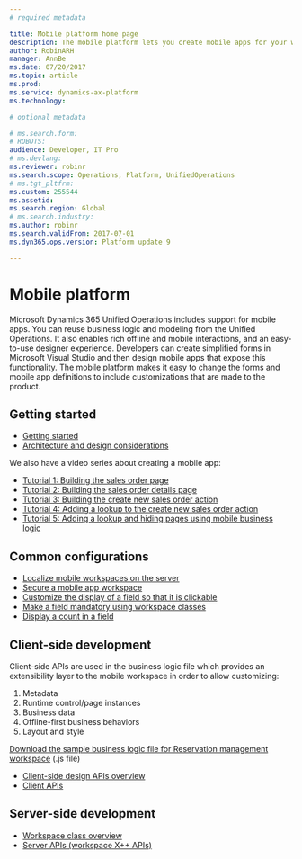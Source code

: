 ```yaml
---
# required metadata

title: Mobile platform home page
description: The mobile platform lets you create mobile apps for your workspaces.
author: RobinARH
manager: AnnBe
ms.date: 07/20/2017
ms.topic: article
ms.prod: 
ms.service: dynamics-ax-platform
ms.technology: 

# optional metadata

# ms.search.form: 
# ROBOTS: 
audience: Developer, IT Pro
# ms.devlang: 
ms.reviewer: robinr
ms.search.scope: Operations, Platform, UnifiedOperations
# ms.tgt_pltfrm: 
ms.custom: 255544
ms.assetid: 
ms.search.region: Global
# ms.search.industry: 
ms.author: robinr
ms.search.validFrom: 2017-07-01
ms.dyn365.ops.version: Platform update 9

---
```


# Mobile platform

Microsoft Dynamics 365 Unified Operations includes support for mobile apps. You can reuse business logic and modeling from the Unified Operations. It also enables rich offline and mobile interactions, and an easy-to-use designer experience. Developers can create simplified forms in Microsoft Visual Studio and then design mobile apps that expose this functionality. The mobile platform makes it easy to change the forms and mobile app definitions to include customizations that are made to the product. 

## Getting started

+ [Getting started](mobile-platform-getting-started.md) 
+ [Architecture and design considerations](mobile-platform-architecture.md) 

We also have a video series about creating a mobile app:

+ [Tutorial 1: Building the sales order page](https://youtu.be/PdegfBxifl8)
+ [Tutorial 2: Building the sales order details page](https://youtu.be/mF-vlbnRte0)
+ [Tutorial 3: Building the create new sales order action](https://youtu.be/VYw9oTv9t3o)
+ [Tutorial 4: Adding a lookup to the create new sales order action](https://youtu.be/eNJKd0IYmZk)
+ [Tutorial 5: Adding a lookup and hiding pages using mobile business logic](https://youtu.be/kIJKk9J8FvI)

## Common configurations

+ [Localize mobile workspaces on the server](scenarios/localize-workspaces-on-server.md)
+ [Secure a mobile app workspace](scenarios/secure-mobile-workspace.md)
+ [Customize the display of a field so that it is clickable](scenarios/make-workspace-field-clickable.md)
+ [Make a field mandatory using workspace classes](scenarios/make-field-mandatory.md)
+ [Display a count in a field](scenarios/display-count-workspace.md)

## Client-side development

Client-side APIs are used in the business logic file which provides an extensibility layer to the mobile workspace in order to allow customizing:
1. Metadata
1. Runtime control/page instances
1. Business data
1. Offline-first business behaviors
1. Layout and style

[Download the sample business logic file for Reservation management workspace](https://github.com/Microsoft/Dynamics365-for-Operations-mobile-FleetManagementSamples) (.js file)

+ [Client-side design APIs overview](scenarios/client-api-design-overview.md)
+ [Client APIs](client-apis/client-apis-reference.md)

## Server-side development

+ [Workspace class overview](scenarios/mobile-workspace-configuration.md)
+ [Server APIs (workspace X++ APIs)](mobile-workspace-server-apis.md)


